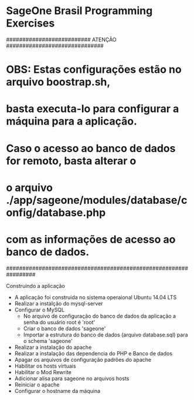 # SageOne Brasil Programming Exercises


########################## ATENÇÃO ##############################
# 	OBS: Estas configurações estão no arquivo boostrap.sh,	# 
# basta executa-lo para configurar a máquina para a aplicação.	#
# Caso o acesso ao banco de dados for remoto, basta alterar o	#
# o arquivo ./app/sageone/modules/database/config/database.php	#
# com as informações de acesso ao banco de dados.		#
#################################################################


Construindo a aplicação

* A aplicação foi construida no sistema operaional Ubuntu 14.04 LTS
* Realizar a instalção do mysql-server
* Configurar o MySQL
	- No arquivo de configuração do banco de dados da aplicação a senha do usuário root é 'root'
	- Criar o banco de dados 'sageone'
	- Importar a estrutura do banco de dados (arquivo database.sql) para o schema 'sageone'
* Realizar a instalação do apache
* Realizar a instalação das dependencia do PHP e Banco de dados
* Apagar os arquivos de configuração padrões do apache
* Habilitar os hosts virtuais
* Habilitar o Mod Rewrite
* Adicionar alisa para sageone no arquivos hosts
* Reiniciar o apache
* Configurar o hostname da máquina

